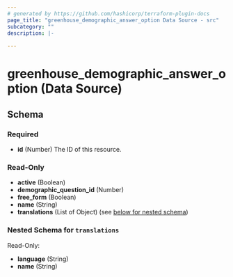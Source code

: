 ```yaml
---
# generated by https://github.com/hashicorp/terraform-plugin-docs
page_title: "greenhouse_demographic_answer_option Data Source - src"
subcategory: ""
description: |-
  
---
```


# greenhouse_demographic_answer_option (Data Source)





<!-- schema generated by tfplugindocs -->
## Schema

### Required

- **id** (Number) The ID of this resource.

### Read-Only

- **active** (Boolean)
- **demographic_question_id** (Number)
- **free_form** (Boolean)
- **name** (String)
- **translations** (List of Object) (see [below for nested schema](#nestedatt--translations))

<a id="nestedatt--translations"></a>
### Nested Schema for `translations`

Read-Only:

- **language** (String)
- **name** (String)


